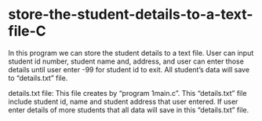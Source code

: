 # store-the-student-details-to-a-text-file-C
In this program we can store the student details to a text file. User can input student id number, student name and, address, and user can enter those details until user enter -99 for student id to exit. All student’s data will save to “details.txt” file.


details.txt file:
                  This file creates by “program 1main.c”. This “details.txt” file include student id, name and student address that user entered. If user enter details of more                       students that all data will save in this “details.txt” file.
                  
                  
                  
